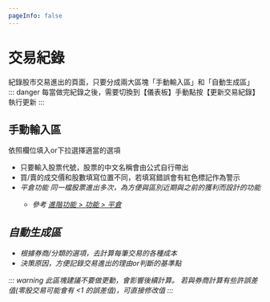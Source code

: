 ```yaml
---
pageInfo: false
---
```


# 交易紀錄

  紀錄股市交易進出的頁面，只要分成兩大區塊「手動輸入區」和「自動生成區」
  ::: danger 每當做完紀錄之後，需要切換到【儀表板】手動點按【更新交易紀錄】執行更新
  :::

## 手動輸入區

  依照欄位填入or下拉選擇適當的選項

  - 只要輸入股票代號，股票的中文名稱會由公式自行帶出
  - 買/賣的成交價和股數填寫位置不同，若填寫錯誤會有紅色標記作為警示
  - <i class="fa-solid fa-star"/>平倉功能 <Badge type="warning" text="進階功能"/> 同一檔股票進出多次，為方便與區別近期與之前的獲利而設計的功能
    - 參考 [進階功能 > 功能 > 平倉](../PayOnly/進階功能.md#平倉)

## 自動生成區

  - 根據券商/分類的選項，去計算每筆交易的各種成本
  - 決策原因，方便記錄交易進出的理由or判斷的基準點

  ::: warning 此區塊建議不要做更動，會影響後續計算。
  若與券商計算有些許誤差值(零股交易可能會有 <1 的誤差值)，可直接修改值
  :::